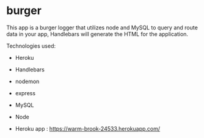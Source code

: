 # burger
This app is a burger logger that utilizes node and MySQL to query and route data in your app, Handlebars will generate the HTML for the application. 



Technologies used:

- Heroku
- Handlebars
- nodemon
- express 
- MySQL
- Node

- Heroku app : https://warm-brook-24533.herokuapp.com/ 